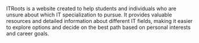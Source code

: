 ITRoots is a website created to help students and individuals who are unsure about which IT specialization to pursue. It provides valuable resources and detailed information about different IT fields, making it easier to explore options and decide on the best path based on personal interests and career goals.
